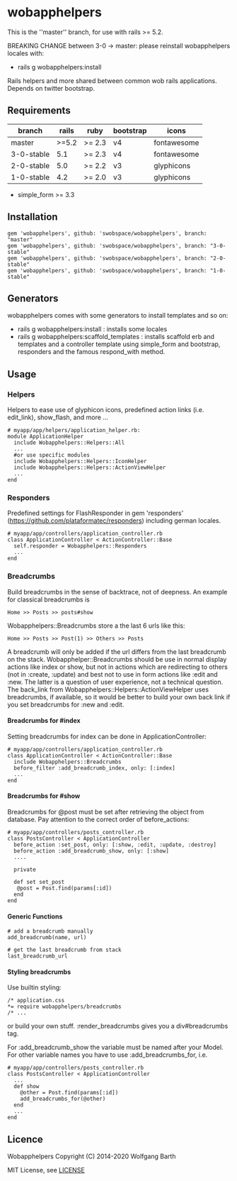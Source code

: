 wobapphelpers
=============

This is the ''master'' branch, for use with rails >= 5.2.

BREAKING CHANGE between 3-0 -> master: please reinstall wobapphelpers locales with:

  * rails g wobapphelpers:install


Rails helpers and more shared between common wob rails applications. Depends on twitter bootstrap. 

Requirements
------------

| branch     | rails | ruby   | bootstrap | icons       | 
|------------|-------|--------|-----------|-------------|
| master     | >=5.2 | >= 2.3 | v4        | fontawesome |
| 3-0-stable | 5.1   | >= 2.3 | v4        | fontawesome |        
| 2-0-stable | 5.0   | >= 2.2 | v3        | glyphicons  |        
| 1-0-stable | 4.2   | >= 2.0 | v3        | glyphicons  |

* simple_form >= 3.3

Installation
------------

    gem 'wobapphelpers', github: 'swobspace/wobapphelpers', branch: "master"
    gem 'wobapphelpers', github: 'swobspace/wobapphelpers', branch: "3-0-stable"
    gem 'wobapphelpers', github: 'swobspace/wobapphelpers', branch: "2-0-stable"
    gem 'wobapphelpers', github: 'swobspace/wobapphelpers', branch: "1-0-stable"

Generators
----------

wobapphelpers comes with some generators to install templates and so on:

  * rails g wobapphelpers:install : installs some locales 
  * rails g wobapphelpers:scaffold_templates : installs scaffold erb and templates 
and a controller template using simple_form and bootstrap, responders and the 
famous respond_with method.

Usage
-----

### Helpers

Helpers to ease use of glyphicon icons, predefined action links (i.e. edit_link),
show_flash, and more ...

    # myapp/app/helpers/application_helper.rb:
    module ApplicationHelper
      include Wobapphelpers::Helpers::All
      ...
      #or use specific modules
      include Wobapphelpers::Helpers::IconHelper
      include Wobapphelpers::Helpers::ActionViewHelper
      ...
    end

### Responders

Predefined settings for FlashResponder in gem 'responders' 
(https://github.com/plataformatec/responders) including german locales.

    # myapp/app/controllers/application_controller.rb
    class ApplicationController < ActionController::Base
      self.responder = Wobapphelpers::Responders
      ...
    end

### Breadcrumbs

Build breadcrumbs in the sense of backtrace, not of deepness. An example for 
classical breadcrumbs is 

    Home >> Posts >> posts#show

Wobapphelpers::Breadcrumbs store a the last 6 urls like this:

    Home >> Posts >> Post(1) >> Others >> Posts

A breadcrumb will only be 
added if the url differs from the last breadcrumb on the stack. 
Wobapphelper::Breadcrumbs should be use in normal display actions like index 
or show, but not in actions which are redirecting to others (not in :create,
:update) and best not to use in form actions like :edit and :new. The latter 
is a question of user experience, not a technical question. The back_link 
from Wobapphelpers::Helpers::ActionViewHelper uses breadcrumbs, if available,
so it would be better to build your own back link if you set breadcrumbs for
:new and :edit.

#### Breadcrumbs for #index

Setting breadcrumbs for index can be done in ApplicationController:

    # myapp/app/controllers/application_controller.rb
    class ApplicationController < ActionController::Base
      include Wobapphelpers::Breadcrumbs
      before_filter :add_breadcrumb_index, only: [:index]
      ...
    end

#### Breadcrumbs for #show

Breadcrumbs for @post must be set after retrieving the object from database.
Pay attention to the correct order of before_actions:

    # myapp/app/controllers/posts_controller.rb
    class PostsController < ApplicationController
      before_action :set_post, only: [:show, :edit, :update, :destroy]
      before_action :add_breadcrumb_show, only: [:show]
      ....
    
      private
    
      def set set_post
       @post = Post.find(params[:id])
      end
    end

#### Generic Functions

    # add a breadcrumb manually
    add_breadcrumb(name, url)

    # get the last breadcrumb from stack
    last_breadcrumb_url

#### Styling breadcrumbs

Use builtin styling:

    /* application.css
    *= require wobapphelpers/breadcrumbs
    /* ...

or build your own stuff. :render_breadcrumbs gives you 
a div#breadcrumbs tag.


For :add_breadcrumb_show the variable must be named after your Model. For 
other variable names you have to use :add_breadcrumbs_for, i.e.

    # myapp/app/controllers/posts_controller.rb
    class PostsController < ApplicationController
      ...
      def show
        @other = Post.find(params[:id])
        add_breadcrumbs_for(@other)
      end
      ...
    end


Licence
-------

Wobapphelpers Copyright (C) 2014-2020  Wolfgang Barth

MIT License, see [LICENSE](LICENSE)

